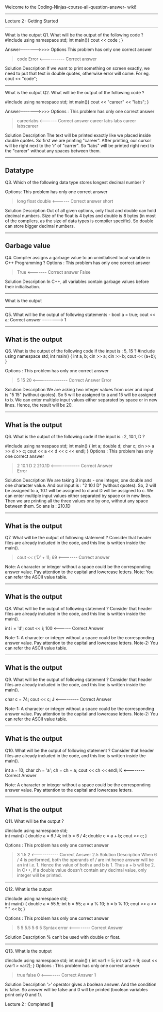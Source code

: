 Welcome to the Coding-Ninjas-course-all-question-answer- wiki!
*******************************************************************************************************************************************

Lecture 2 : Getting Started
***************************
What is the output
Q1. What will be the output of the following code ?
#include <iostream>
using namespace std;
int main(){
    cout << code ;
}

Answer-------->>>>
Options
This problem has only one correct answer
> code
> Error  <---------- Correct answer

Solution Description
If we want to print something on screen exactly, we need to put that text in double quotes, otherwise error will come. For eg. cout << "code";

***************************************************************************************************************************************

What is the output
Q2. What will be the output of the following code ?

#include <iostream>
using namespace std;
int main(){
    cout << "career" << "labs";
}

Answer-------->>>>
 Options : 
This problem has only one correct answer
> careerlabs  <------ Correct answer
> career labs
> labs career
> labscareer

Solution Description
The text will be printed exactly like we placed inside double quotes. So first we are printing "career". After printing, our cursor will be right next to the 'r' of "carrer". So "labs" will be printed right next to the "career" without any spaces between them.

***************************************************************************************************************************************

Datatype
--------
Q3. Which of the following data type stores longest decimal number ?

Options:
This problem has only one correct answer
> long
> float
> double <------ Correct answer
> short

Solution Description
Out of all given options, only float and double can hold decimal numbers. Size of the float is 4 bytes and double is 8 bytes (in most of the compilers, as the size of data types is compiler specific). So double can store bigger decimal numbers.
********************************************************************************************************************************************

Garbage value
-------------
Q4. Compiler assigns a garbage value to an uninitialised local variable in C++ Programming ?
 Options : 
This problem has only one correct answer
> True  <------- Correct answer
> False

Solution Description
In C++, all variables contain garbage values before their initialisation.
********************************************************************************************************************************************

What is the output
__________________
Q5. What will be the output of following statements -
bool a = true;
cout << a;
Correct answer --------> 1

********************************************************************************************************************************************

What is the output
------------------
Q6. What is the output of the following code if the input is : 5, 15 ?
  #include <iostream>
  using namespace std;
  int main() {
    int a, b; 
    cin >> a;
    cin >> b;
    cout << (a+b);
  }

Options : 
This problem has only one correct answer
> 5
> 15
> 20        <--------------- Correct Answer
> Error

Solution Description
We are asking two integer values from user and input is "5 15" (without quotes). So 5 will be assigned to a and 15 will be assigned to b. We can enter multiple input values either separated by space or in new lines. 
Hence, the result will be 20.

********************************************************************************************************************************************
What is the output
------------------
Q6. What is the output of the following code if the input is :
2, 10.1, D ?

#include <iostream>
using namespace std;
int main() {
    int a;
    double d;
    char c;
    cin >> a >> d >> c;
    cout << a << d << c << endl;
}
Options : 
This problem has only one correct answer
> 2 10.1 D
> 2
> 210.1D     <------------ Correct Answer  
> Error

Solution Description
We are taking 3 inputs - one integer, one double and one character value. And our input is : "2 10.1 D" (without quotes). So, 2 will be assigned to a, 10.1 will be assigned to d and D will be assigned to c.
We can enter multiple input values either separated by space or in new lines. 
Then we are printing all the three values one by one, without any space between them. So ans is : 210.1D
********************************************************************************************************************************************
What is the output
------------------
Q7. What will be the output of following statement ? Consider that header files are already included in the code, and this line is written inside the main().

 > cout << (‘D’ + 1);
                       69  <------- Correct answer

Note: A character or integer without a space could be the corresponding answer value. Pay attention to the capital and lowercase letters.
Note: You can refer the ASCII value table.
********************************************************************************************************************************************
What is the output
------------------
Q8. What will be the output of following statement ? Consider that header files are already included in the code, and this line is written inside the main().

int i = 'd';
cout << i;
                100  <------ Correct Answer

Note-1: A character or integer without a space could be the corresponding answer value. Pay attention to the capital and lowercase letters.
Note-2: You can refer the ASCII value table.
********************************************************************************************************************************************
What is the output
-----------------
Q9. What will be the output of following statement ? Consider that header files are already included in the code, and this line is written inside the main().

char c = 74;
cout << c;
                J <--------- Correct Answer

Note-1: A character or integer without a space could be the corresponding answer value. Pay attention to the capital and lowercase letters.
Note-2: You can refer the ASCII value table.
********************************************************************************************************************************************
What is the output
------------------
Q10. What will be the output of following statement ? Consider that header files are already included in the code, and this line is written inside the main().

int a = 10;
char ch = 'a';
ch = ch + a;
cout << ch << endl;
                         K <-------- Correct Answer

Note: A character or integer without a space could be the corresponding answer value. Pay attention to the capital and lowercase letters.
********************************************************************************************************************************************
What is the output
-------------------
Q11. What will be the output ?

#include <iostream>
using namespace std;   
int main()
{
    double a = 6 / 4;
    int b  = 6 / 4;
    double c = a + b;
    cout << c;
}

Options : 
This problem has only one correct answer
> 3
> 1.5
> 2          <----------- Correct Answer
> 2.5
Solution Description
When 6 / 4 is performed, both the operands of / are int hence answer will be an int i.e. 1. Hence the value of both a and b is 1. Thus a + b will be 2. In C++, if a double value doesn't contain any decimal value, only integer will be printed.
********************************************************************************************************************************************
Q12. What is the output

#include <iostream>
using namespace std;  
int main()
{
    double a = 55.5;
    int b = 55;
    a = a % 10;
    b = b % 10;
    cout << a << " "  << b;
}

Options : 
This problem has only one correct answer
> 5 5
> 5.5 5
> 6 5
> Syntax error       <-------- Correct Answer

Solution Description
% can’t be used with double or float.
********************************************************************************************************************************************
Q13. What is the output

#include <iostream>
using namespace std;
int main() 
{
    int var1 = 5;
    int var2 = 6;
    cout << (var1 > var2);
 }
Options : 
This problem has only one correct answer
> true
> false
> 0          <------- Correct Answer
> 1

Solution Description
'>' operator gives a boolean answer. And the condition is false. So answer will be false and 0 will be printed (boolean variables print only 0 and 1).

Lecture 2 : Completed 🥇 